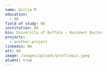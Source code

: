 ```yaml
---
name: Guilia M
education:
  - NA
field of study: NA
institution: NA
bio: University of Buffalo – Resident Doctor
projects:
  - another-project
linkedin: NA
alt: NA
image: /images/uploads/profilepic.jpeg
alumni: true
---
```

